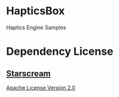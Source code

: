 # HapticsBox

Haptics Engine Samples


# Dependency License
## [Starscream](https://github.com/daltoniam/Starscream)
[Apache License Version 2.0](https://github.com/daltoniam/Starscream/blob/master/LICENSE)
